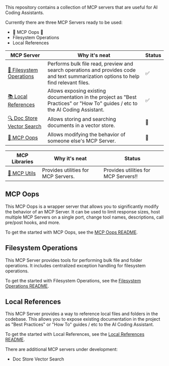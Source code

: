 This repository contains a collection of MCP servers that are useful for AI Coding Assistants.

Currently there are three MCP Servers ready to be used:
- 🎤 MCP Oops 🎤
- Filesystem Operations
- Local References

| MCP Server | Why it's neat | Status |
|------------|-------------|--------|
| [💾 Filesystem Operations](./filesystem-operations-mcp/README.md) | Performs bulk file read, preview and search operations and provides code and text summarization options to help find relevant files. | ✅ |
| [📚 Local References](./local-references-mcp/README.md) | Allows exposing existing documentation in the project as "Best Practices" or "How To" guides / etc to the AI Coding Assistant. | ✅ |
| [🔍 Doc Store Vector Search](./doc-store-vector-search-mcp/README.md) | Allows storing and searching documents in a vector store. | 🚧 |
| [🎤 MCP Oops](./mcp-oops/README.md) | Allows modifying the behavior of someone else's MCP Server. | 🚧 |

| MCP Libraries | Why it's neat | Status |
|------------|-------------|--------|
| [🔧 MCP Utils](./mcp-utils/README.md) | Provides utilities for MCP Servers. | Provides utilities for MCP Servers!! | 🚧 |

## MCP Oops
This MCP Oops is a wrapper server that allows you to significantly modify the behavior of an MCP Server. It can be used to limit response sizes, host multiple MCP Servers on a single port, change tool names, descriptions, call pre/post hooks, and more.

To get the started with MCP Oops, see the [MCP Oops README](./mcp-oops/README.md).

## Filesystem Operations
This MCP Server provides tools for performing bulk file and folder operations. It includes centralized exception handling for filesystem operations.

To get the started with Filesystem Operations, see the [Filesystem Operations README](./filesystem-operations-mcp/README.md).

## Local References
This MCP Server provides a way to reference local files and folders in the codebase. This allows you to expose existing documentation in the project as "Best Practices" or "How To" guides / etc to the AI Coding Assistant.

To get the started with Local References, see the [Local References README](./local-references-mcp/README.md).

There are additional MCP servers under development:
- Doc Store Vector Search